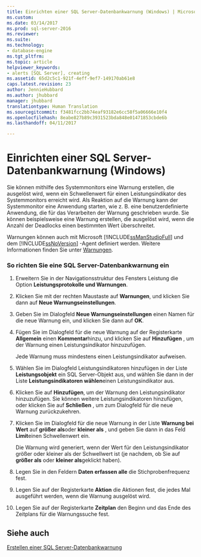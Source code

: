 ```yaml
---
title: Einrichten einer SQL Server-Datenbankwarnung (Windows) | Microsoft-Dokumentation
ms.custom: 
ms.date: 03/14/2017
ms.prod: sql-server-2016
ms.reviewer: 
ms.suite: 
ms.technology:
- database-engine
ms.tgt_pltfrm: 
ms.topic: article
helpviewer_keywords:
- alerts [SQL Server], creating
ms.assetid: 65d2c5c1-921f-4eff-9ef7-149170ab61e8
caps.latest.revision: 23
author: JennieHubbard
ms.author: jhubbard
manager: jhubbard
translationtype: Human Translation
ms.sourcegitcommit: f3481fcc2bb74eaf93182e6cc58f5a06666e10f4
ms.openlocfilehash: 8eabe827b89c3931523bda848e01471853cbde6b
ms.lasthandoff: 04/11/2017

---
```

# <a name="set-up-a-sql-server-database-alert-windows"></a>Einrichten einer SQL Server-Datenbankwarnung (Windows)
  Sie können mithilfe des Systemmonitors eine Warnung erstellen, die ausgelöst wird, wenn ein Schwellenwert für einen Leistungsindikator des Systemmonitors erreicht wird. Als Reaktion auf die Warnung kann der Systemmonitor eine Anwendung starten, wie z. B. eine benutzerdefinierte Anwendung, die für das Verarbeiten der Warnung geschrieben wurde. Sie können beispielsweise eine Warnung erstellen, die ausgelöst wird, wenn die Anzahl der Deadlocks einen bestimmten Wert überschreitet.  
  
 Warnungen können auch mit Microsoft [!INCLUDE[ssManStudioFull](../../includes/ssmanstudiofull-md.md)] und dem [!INCLUDE[ssNoVersion](../../includes/ssnoversion-md.md)] -Agent definiert werden. Weitere Informationen finden Sie unter [Warnungen](http://msdn.microsoft.com/library/3f57d0f0-4781-46ec-82cd-b751dc5affef).  
  
### <a name="to-set-up-a-sql-server-database-alert"></a>So richten Sie eine SQL Server-Datenbankwarnung ein  
  
1.  Erweitern Sie in der Navigationsstruktur des Fensters Leistung die Option **Leistungsprotokolle und Warnungen**.  
  
2.  Klicken Sie mit der rechten Maustaste auf **Warnungen**, und klicken Sie dann auf **Neue Warnungseinstellungen**.  
  
3.  Geben Sie im Dialogfeld **Neue Warnungseinstellungen** einen Namen für die neue Warnung ein, und klicken Sie dann auf **OK**.  
  
4.  Fügen Sie im Dialogfeld für die neue Warnung auf der Registerkarte **Allgemein** einen **Kommentar**hinzu, und klicken Sie auf **Hinzufügen** , um der Warnung einen Leistungsindikator hinzuzufügen.  
  
     Jede Warnung muss mindestens einen Leistungsindikator aufweisen.  
  
5.  Wählen Sie im Dialogfeld Leistungsindikatoren hinzufügen in der Liste **Leistungsobjekt** ein SQL Server-Objekt aus, und wählen Sie dann in der Liste **Leistungsindikatoren wählen**einen Leistungsindikator aus.  
  
6.  Klicken Sie auf **Hinzufügen**, um der Warnung den Leistungsindikator hinzuzufügen. Sie können weitere Leistungsindikatoren hinzufügen, oder klicken Sie auf **Schließen** , um zum Dialogfeld für die neue Warnung zurückzukehren.  
  
7.  Klicken Sie im Dialogfeld für die neue Warnung in der Liste **Warnung bei Wert** auf **größer als**oder **kleiner als** , und geben Sie dann in das Feld **Limit**einen Schwellenwert ein.  
  
     Die Warnung wird generiert, wenn der Wert für den Leistungsindikator größer oder kleiner als der Schwellwert ist (je nachdem, ob Sie auf **größer als** oder **kleiner als**geklickt haben).  
  
8.  Legen Sie in den Feldern **Daten erfassen alle** die Stichprobenfrequenz fest.  
  
9. Legen Sie auf der Registerkarte **Aktion** die Aktionen fest, die jedes Mal ausgeführt werden, wenn die Warnung ausgelöst wird.  
  
10. Legen Sie auf der Registerkarte **Zeitplan** den Beginn und das Ende des Zeitplans für die Warnungssuche fest.  
  
## <a name="see-also"></a>Siehe auch  
 [Erstellen einer SQL Server-Datenbankwarnung](../../relational-databases/performance-monitor/create-a-sql-server-database-alert.md)  
  
  
